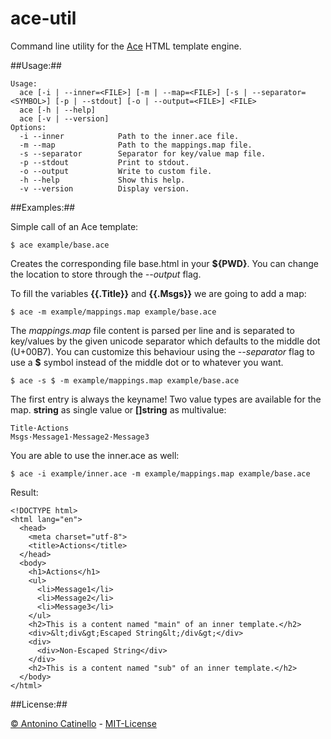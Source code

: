 ace-util
===

Command line utility for the [Ace][ACE] HTML template engine.


##Usage:##

    Usage:
      ace [-i | --inner=<FILE>] [-m | --map=<FILE>] [-s | --separator=<SYMBOL>] [-p | --stdout] [-o | --output=<FILE>] <FILE>
      ace [-h | --help]
      ace [-v | --version]
    Options:
      -i --inner            Path to the inner.ace file.
      -m --map              Path to the mappings.map file.
      -s --separator        Separator for key/value map file.
      -p --stdout           Print to stdout.
      -o --output           Write to custom file.
      -h --help             Show this help.
      -v --version          Display version.


##Examples:##

Simple call of an Ace template:

    $ ace example/base.ace

Creates the corresponding file base.html in your **${PWD}**. You can change the location to store through the *--output* flag.


To fill the variables **{{.Title}}** and **{{.Msgs}}** we are going to add a map:

    $ ace -m example/mappings.map example/base.ace

The *mappings.map* file content is parsed per line and is separated to key/values by the given unicode separator which defaults to the middle dot (U+00B7). You can customize this behaviour using the *--separator* flag to use a **$** symbol instead of the middle dot or to whatever you want.

    $ ace -s $ -m example/mappings.map example/base.ace


The first entry is always the keyname! Two value types are available for the map. **string** as single value or **[]string** as multivalue:

    Title·Actions
    Msgs·Message1·Message2·Message3


You are able to use the inner.ace as well:

    $ ace -i example/inner.ace -m example/mappings.map example/base.ace

Result:

    <!DOCTYPE html>
    <html lang="en">
      <head>
        <meta charset="utf-8">
        <title>Actions</title>
      </head>
      <body>
        <h1>Actions</h1>
        <ul>
          <li>Message1</li>
          <li>Message2</li>
          <li>Message3</li>
        </ul>
        <h2>This is a content named "main" of an inner template.</h2>
        <div>&lt;div&gt;Escaped String&lt;/div&gt;</div>
        <div>
          <div>Non-Escaped String</div>
        </div>
        <h2>This is a content named "sub" of an inner template.</h2>
      </body>
    </html>


##License:##

[&copy; Antonino Catinello][HOME] - [MIT-License][MIT]

[MIT]:https://github.com/catinello/ace-util/blob/master/LICENSE
[HOME]:http://antonino.catinello.eu
[ACE]:https://github.com/yosssi/ace
